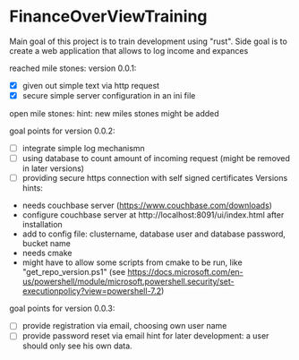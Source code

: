 # FinanceOverViewTraining
Main goal of this project is to train development using "rust". Side goal is to create a web application that allows to log income and expances

reached mile stones:
version 0.0.1:
- [x] given out simple text via http request
- [x] secure simple server configuration in an ini file

open mile stones:
hint: new miles stones might be added

goal points for version 0.0.2:
- [ ] integrate simple log mechanismn
- [ ] using database to count amount of incoming request (might be removed in later versions)
- [ ] providing secure https connection with self signed certificates
Versions hints:
* needs couchbase server (https://www.couchbase.com/downloads)
* configure couchbase server at http://localhost:8091/ui/index.html after installation
* add to config file: clustername, database user and database password, bucket name
* needs cmake
* might have to allow some scripts from cmake to be run, like "get_repo_version.ps1" (see https://docs.microsoft.com/en-us/powershell/module/microsoft.powershell.security/set-executionpolicy?view=powershell-7.2) 


goal points for version 0.0.3:
- [ ] provide registration via email, choosing own user name
- [ ] provide password reset via email
hint for later development: a user should only see his own data.
